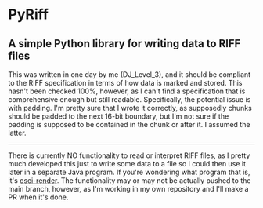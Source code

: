 # PyRiff
## A simple Python library for writing data to RIFF files

This was written in one day by me (DJ_Level_3), and it should be compliant to the RIFF specification in terms of how data is marked and stored. This hasn't been checked 100%, however, as I can't find a specification that is comprehensive enough but still readable. Specifically, the potential issue is with padding. I'm pretty sure that I wrote it correctly, as supposedly chunks should be padded to the next 16-bit boundary, but I'm not sure if the padding is supposed to be contained in the chunk or after it. I assumed the latter.

------------

There is currently NO functionality to read or interpret RIFF files, as I pretty much developed this just to write some data to a file so I could then use it later in a separate Java program. If you're wondering what program that is, it's [osci-render](https://github.com/jameshball/osci-render). The functionality may or may not be actually pushed to the main branch, however, as I'm working in my own repository and I'll make a PR when it's done.